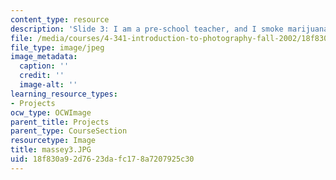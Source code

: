 ```yaml
---
content_type: resource
description: 'Slide 3: I am a pre-school teacher, and I smoke marijuana'
file: /media/courses/4-341-introduction-to-photography-fall-2002/18f830a92d7623dafc178a7207925c30_massey3.JPG
file_type: image/jpeg
image_metadata:
  caption: ''
  credit: ''
  image-alt: ''
learning_resource_types:
- Projects
ocw_type: OCWImage
parent_title: Projects
parent_type: CourseSection
resourcetype: Image
title: massey3.JPG
uid: 18f830a9-2d76-23da-fc17-8a7207925c30
---
```

